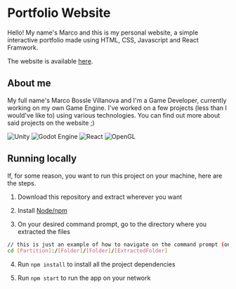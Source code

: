 
# Portfolio Website
Hello! My name's Marco and this is my personal website, a simple interactive portfolio made using HTML, CSS, Javascript and React Framwork.

The website is available [here](https://google.com).


## About me
My full name's Marco Bossle Villanova and I'm a Game Developer, currently working on my own Game Engine. I've worked on a few projects (less than I would've like to) using various technologies. You can find out more about said projects on the website ;)

![Unity](https://img.shields.io/badge/unity-%23000000.svg?style=for-the-badge&logo=unity&logoColor=white)
![Godot Engine](https://img.shields.io/badge/GODOT-%23FFFFFF.svg?style=for-the-badge&logo=godot-engine)
![React](https://img.shields.io/badge/react-%2320232a.svg?style=for-the-badge&logo=react&logoColor=%2361DAFB)
![OpenGL](https://img.shields.io/badge/OpenGL-%23FFFFFF.svg?style=for-the-badge&logo=opengl)


## Running locally
If, for some reason, you want to run this project on your machine, here are the steps.

1. Download this repository and extract wherever you want

2. Install [Node/npm](https://nodejs.org/en/download/package-manager)
    
3. On your desired command prompt, go to the directory where you extracted the files
  ```bash
  // this is just an example of how to navigate on the command prompt (on windows hehe)
  cd [Partition]:/[Folder]/[Folder]/[ExtractedFolder]
  ```

4. Run `npm install` to install all the project dependencies

5. Run `npm start` to run the app on your network

